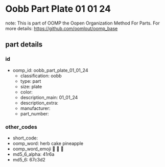 # Oobb Part Plate 01 01 24  

note: This is part of OOMP the Oopen Organization Method For Parts. For more details: https://github.com/oomlout/oomp_base

##  part details





### id
* oomp_id: oobb_part_plate_01_01_24
  * classification: oobb
  * type: part
  * size: plate
  * color: 
  * description_main: 01_01_24
  * description_extra: 
  * manufacturer: 
  * part_number: 

### other_codes
* short_code: 
* oomp_word: herb cake pineapple
* oomp_word_emoji :herb: :cake: :pineapple:
* md5_6_alpha: 41r6a
* md5_6: 67c3d2